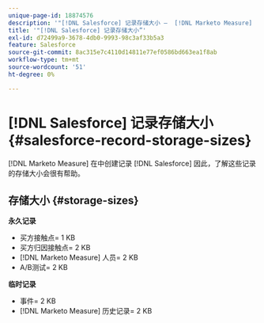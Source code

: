 ```yaml
---
unique-page-id: 18874576
description: '"[!DNL Salesforce] 记录存储大小 —  [!DNL Marketo Measure]  — 产品文档”'
title: '"[!DNL Salesforce] 记录存储大小”'
exl-id: d72499a9-3678-4db0-9993-98c3af33b5a3
feature: Salesforce
source-git-commit: 8ac315e7c4110d14811e77ef0586bd663ea1f8ab
workflow-type: tm+mt
source-wordcount: '51'
ht-degree: 0%

---
```


# [!DNL Salesforce] 记录存储大小 {#salesforce-record-storage-sizes}

[!DNL Marketo Measure] 在中创建记录 [!DNL Salesforce] 因此，了解这些记录的存储大小会很有帮助。

## 存储大小 {#storage-sizes}

**永久记录**

* 买方接触点= 1 KB
* 买方归因接触点= 2 KB
* [!DNL Marketo Measure] 人员= 2 KB
* A/B测试= 2 KB

**临时记录**

* 事件= 2 KB
* [!DNL Marketo Measure] 历史记录= 2 KB
